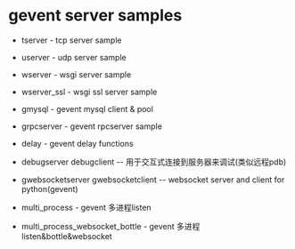 # gevent server samples #

- tserver - tcp server sample 
- userver - udp server sample 
- wserver - wsgi server sample 
- wserver_ssl - wsgi ssl server sample 
- gmysql - gevent mysql client & pool
- grpcserver - gevent rpcserver sample
- delay - gevent delay functions  
- debugserver debugclient -- 用于交互式连接到服务器来调试(类似远程pdb)
- gwebsocketserver gwebsocketclient -- websocket server and client for python(gevent)

- multi_process - gevent 多进程listen
- multi_process_websocket_bottle - gevent 多进程listen&bottle&websocket